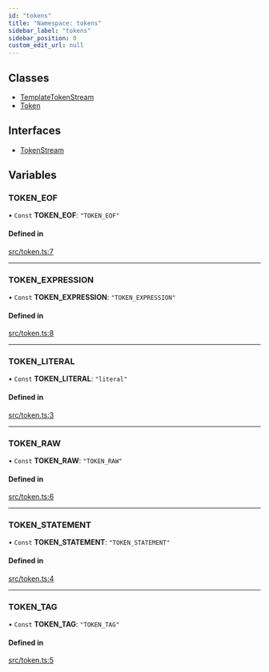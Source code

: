 ```yaml
---
id: "tokens"
title: "Namespace: tokens"
sidebar_label: "tokens"
sidebar_position: 0
custom_edit_url: null
---
```


## Classes

- [TemplateTokenStream](../classes/tokens.TemplateTokenStream.md)
- [Token](../classes/tokens.Token.md)

## Interfaces

- [TokenStream](../interfaces/tokens.TokenStream.md)

## Variables

### TOKEN\_EOF

• `Const` **TOKEN\_EOF**: ``"TOKEN_EOF"``

#### Defined in

[src/token.ts:7](https://github.com/jg-rp/liquidscript/blob/6bed77c/src/token.ts#L7)

___

### TOKEN\_EXPRESSION

• `Const` **TOKEN\_EXPRESSION**: ``"TOKEN_EXPRESSION"``

#### Defined in

[src/token.ts:8](https://github.com/jg-rp/liquidscript/blob/6bed77c/src/token.ts#L8)

___

### TOKEN\_LITERAL

• `Const` **TOKEN\_LITERAL**: ``"literal"``

#### Defined in

[src/token.ts:3](https://github.com/jg-rp/liquidscript/blob/6bed77c/src/token.ts#L3)

___

### TOKEN\_RAW

• `Const` **TOKEN\_RAW**: ``"TOKEN_RAW"``

#### Defined in

[src/token.ts:6](https://github.com/jg-rp/liquidscript/blob/6bed77c/src/token.ts#L6)

___

### TOKEN\_STATEMENT

• `Const` **TOKEN\_STATEMENT**: ``"TOKEN_STATEMENT"``

#### Defined in

[src/token.ts:4](https://github.com/jg-rp/liquidscript/blob/6bed77c/src/token.ts#L4)

___

### TOKEN\_TAG

• `Const` **TOKEN\_TAG**: ``"TOKEN_TAG"``

#### Defined in

[src/token.ts:5](https://github.com/jg-rp/liquidscript/blob/6bed77c/src/token.ts#L5)
